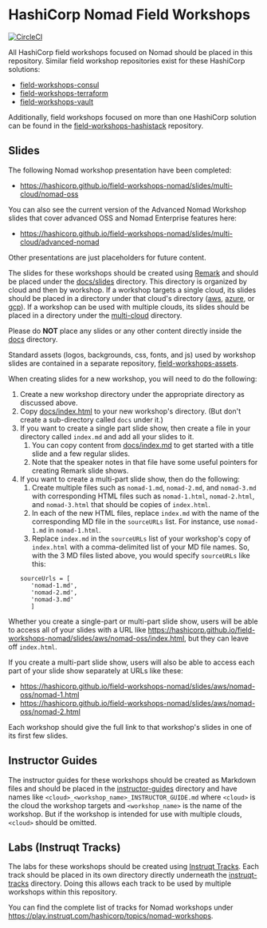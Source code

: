 # HashiCorp Nomad Field Workshops
[![CircleCI](https://circleci.com/gh/hashicorp/field-workshops-nomad.svg?style=svg)](https://circleci.com/gh/hashicorp/field-workshops-nomad)

All HashiCorp field workshops focused on Nomad should be placed in this repository. Similar field workshop repositories exist for these HashiCorp solutions:
* [field-workshops-consul](https://github.com/hashicorp/field-workshops-consul)
* [field-workshops-terraform](https://github.com/hashicorp/field-workshops-terraform)
* [field-workshops-vault](https://github.com/hashicorp/field-workshops-terraform)

Additionally, field workshops focused on more than one HashiCorp solution can be found in the [field-workshops-hashistack](https://github.com/hashicorp/field-workshops-hashistack) repository.

## Slides

The following Nomad workshop presentation have been completed:
* https://hashicorp.github.io/field-workshops-nomad/slides/multi-cloud/nomad-oss

You can also see the current version of the Advanced Nomad Workshop slides that cover advanced OSS and Nomad Enterprise features here:
* https://hashicorp.github.io/field-workshops-nomad/slides/multi-cloud/advanced-nomad

Other presentations are just placeholders for future content.

The slides for these workshops should be created using [Remark](https://remarkjs.com) and should be placed under the [docs/slides](./docs/slides) directory. This directory is organized by cloud and then by workshop.  If a workshop targets a single cloud, its slides should be placed in a directory under that cloud's directory ([aws](./docs/slides/aws), [azure](./docs/slides/azure), or [gcp](./docs/slides/gcp)). If a workshop can be used with multiple clouds, its slides should be placed in a directory under the [multi-cloud](./docs/slides/multi-cloud) directory.

Please do **NOT** place any slides or any other content directly inside the [docs](./docs) directory.

Standard assets (logos, backgrounds, css, fonts, and js) used by workshop slides are contained in a separate repository, [field-workshops-assets](https://github.com/hashicorp/field-workshops-assets).

When creating slides for a new workshop, you will need to do the following:
1. Create a new workshop directory under the appropriate directory as discussed above.
1. Copy [docs/index.html](./docs/index.html) to your new workshop's directory. (But don't create a sub-directory called `docs` under it.)
1. If you want to create a single part slide show, then create a file in your directory called `index.md` and add all your slides to it.
    1. You can copy content from [docs/index.md](./docs/index.md) to get started with a title slide and a few regular slides.
    1. Note that the speaker notes in that file have some useful pointers for creating Remark slide shows.
1. If you want to create a multi-part slide show, then do the following:
   1. Create multiple files such as `nomad-1.md`, `nomad-2.md`, and `nomad-3.md` with corresponding HTML files such as `nomad-1.html`, `nomad-2.html`, and `nomad-3.html` that should be copies of `index.html`.
   1. In each of the new HTML files, replace `index.md` with the name of the corresponding MD file in the `sourceURLs` list. For instance, use `nomad-1.md` in `nomad-1.html`.
   1. Replace `index.md` in the `sourceURLs` list of your workshop's copy of `index.html` with a comma-delimited list of your MD file names. So, with the 3 MD files listed above, you would specify `sourceURLs` like this:
   ```
   sourceUrls = [
      'nomad-1.md',
      'nomad-2.md',
      'nomad-3.md'
      ]
    ```

Whether you create a single-part or multi-part slide show, users will be able to access all of your slides with a URL like https://hashicorp.github.io/field-workshops-nomad/slides/aws/nomad-oss/index.html, but they can leave off `index.html`.

If you create a multi-part slide show, users will also be able to access each part of your slide show separately at URLs like these:
* https://hashicorp.github.io/field-workshops-nomad/slides/aws/nomad-oss/nomad-1.html
* https://hashicorp.github.io/field-workshops-nomad/slides/aws/nomad-oss/nomad-2.html

Each workshop should give the full link to that workshop's slides in one of its first few slides.

## Instructor Guides
The instructor guides for these workshops should be created as Markdown files and should be placed in the [instructor-guides](./instructor-guides) directory and have names like `<cloud>_<workshop_name>_INSTRUCTOR_GUIDE.md` where `<cloud>` is the cloud the workshop targets and `<workshop_name>` is the name of the workshop. But if the workshop is intended for use with multiple clouds, `<cloud>` should be omitted.

## Labs (Instruqt Tracks)
The labs for these workshops should be created using [Instruqt Tracks](https://instruqt.com/hashicorp).  Each track should be placed in its own directory directly underneath the [instruqt-tracks](./instruqt-tracks) directory. Doing this allows each track to be used by multiple workshops within this repository.

You can find the complete list of tracks for Nomad workshops under https://play.instruqt.com/hashicorp/topics/nomad-workshops.

